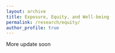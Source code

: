 ```yaml
---
layout: archive
title: Exposure, Equity, and Well-being
permalink: /research/equity/
author_profile: true
---
```


More update soon
